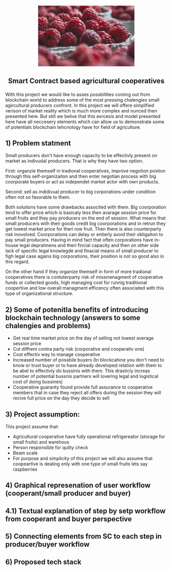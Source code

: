 
<p align="center">
<img src =".\pictures\red-2650342_1920.jpg" width="300")
</p> 


## <p align="center"> Smart Contract based agricultural cooperatives </p>


With this project we would like to asses possbilities coming out from blockchain world to address some of the most pressing chalengies small agircultural producers confront. In this project we will offere simplified verison of market reality which is much more complex and nunced then presented here. But still we belive that this exrcesis and model presented here have all neccesery elements which can allow us to demonstrate some of potentials blockchain tehcnology have for field of agriculture.


## 1) Problem statment

Small producers don't have enough capacity to be effectivly present on market as indivudal producers. That is why they have two option. 

First: organzie themself in tradional cooperatives, improve negotion postion through this self-organizaiton and then enter negotian process with big coorporate buyers or act as independet market actor with own products.

Second: sell as indidivual producer to big corporations under condition often not so favorable to them. 

Both solutions have some drawbacks associted with them. Big coorporation tend to offer price which is basicaly less then avarage session price for small fruits and they pay producers on the end of session. What means that small producers with their goods credit big coorporations and in retrun  they get lowest market price for theri row fruit. Then there is also counterparty risk inovolved. Coorporations can delay or entierly avoid their obligaiton to pay small producers. Having in mind fact that often corporations have in-house legal depratmens and theri fincial capacity and then on other side lack of specific legal knowlegde and finacial means of small producer to figh legal case agains big corporations, their position is not so good also in this regard. 

On the other hand if they organize themself in form of more tradional cooperatives there is contuterparty risk of missmenagment of cooperative funds or collected goods, high managing cost for runnig traditional coopertive and low overall managment efficency often associated with this type of organizational structure.  

## 2) Some of potenitla benefits of introducing blockchain technology (answers to some chalengies and problems)

- Get real time market price on the day of selling not lowest average session price
- Cut diffrent contra party risk (corporative and cooperativ one)
- Cost effectiv way to manage cooperative
- Increased number of possbile buyers (In blockcahine you don't need to know or trust buyer or to have already developed relation with them to be abel to effectivly do bussinis with them. This drasticly increas number of potential bussnis partners will lovering legal and logistical cost of doing bussines)
- Cooperative guaranty found provide full assurance to cooperative members that in case they reject all offers during the session they will recive full price on the day they decide to sell 


## 3) Project assumption:
This project assume that:
- Agricultural cooperative have fully operational refrigereator (storage for small fruits) and warehous
- Person responsible for qulity check  
- Beam scale
- For purpose and simplicity of this project we will also assume that coopeartive is dealing only with one type of small fruits lets say raspberries

## 4) Graphical represenation of user workflow (cooperant/small producer and buyer)


## 4.1) Textual explanation of step by setp workflow from cooperant and buyer perspective


## 5) Connecting elements from SC to each step in producer/buyer workflow


## 6) Proposed tech stack

